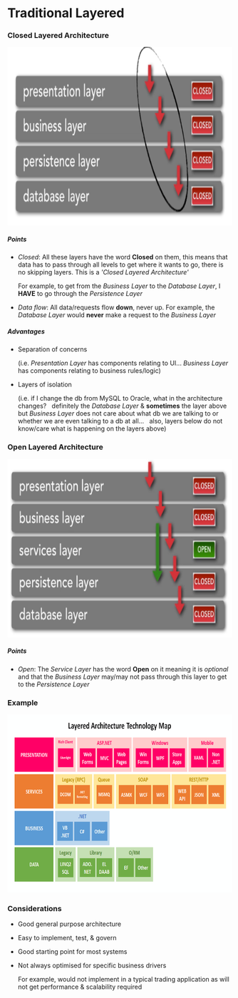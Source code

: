 # Traditional Layered

### Closed Layered Architecture

<img src="../assets/traditional-closed-layered.PNG" alt="Layered" style="height: 400px"/>
<br>

##### Points

+ *Closed*: All these layers have the word **Closed** on them, this means that data has to pass through all levels to get where it wants to go, there is no skipping layers. This is a *'Closed Layered Architecture'*

    For example, to get from the *Business Layer* to the *Database Layer*, I **HAVE** to go through the *Persistence Layer*

+ *Data flow*: All data/requests flow **down**, never up. For example, the *Database Layer* would **never** make a request to the *Business Layer*

##### Advantages

+ Separation of concerns

  (i.e. *Presentation Layer* has components relating to UI... *Business Layer* has components relating to business rules/logic)

+ Layers of isolation

  (i.e. if I change the db from MySQL to Oracle, what in the architecture changes?
    &nbsp; definitely the *Database Layer* & **sometimes** the layer above
    &nbsp; but *Business Layer* does not care about what db we are talking to or whether we are even talking to a db at all...
    &nbsp; also, layers below do not know/care what is happening on the layers above)


### Open Layered Architecture

<img src="../assets/layered-with-open-layer.PNG" alt="Drawing" style="height: 400px"/>
<br>

##### Points

+ *Open*: The *Service Layer* has the word **Open** on it meaning it is *optional* and that the *Business Layer* may/may not pass through this layer to get to the *Persistence Layer*


### Example

<img src="../assets/traditional-layered-with-tech.PNG" alt="Drawing" style="height: 400px"/>
<br>


### Considerations

+ Good general purpose architecture
+ Easy to implement, test, & govern
+ Good starting point for most systems
+ Not always optimised for specific business drivers

  For example, would not implement in a typical trading application as will not get performance & scalability required